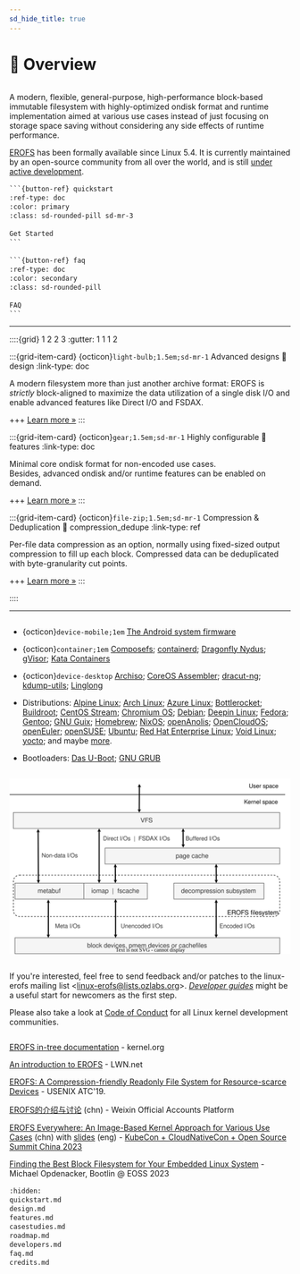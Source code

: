 ```yaml
---
sd_hide_title: true
---
```


# 🔎 Overview

```{rubric} EROFS - Enhanced Read-Only File System
```

A modern, flexible, general-purpose, high-performance block-based immutable
filesystem with highly-optimized ondisk format and runtime implementation aimed
at various use cases instead of just focusing on storage space saving without
considering any side effects of runtime performance.

[EROFS](https://docs.kernel.org/filesystems/erofs.html) has been formally
available since Linux 5.4.  It is currently maintained by an open-source
community from all over the world, and is still
[under active development](roadmap.md).

````{div} sd-d-flex-row
```{button-ref} quickstart
:ref-type: doc
:color: primary
:class: sd-rounded-pill sd-mr-3

Get Started
```

```{button-ref} faq
:ref-type: doc
:color: secondary
:class: sd-rounded-pill

FAQ
```
````

---

::::{grid} 1 2 2 3
:gutter: 1 1 1 2

:::{grid-item-card} {octicon}`light-bulb;1.5em;sd-mr-1` Advanced designs
:link: design
:link-type: doc

A modern filesystem more than just another archive format: EROFS is _strictly_
block-aligned to maximize the data utilization of a single disk I/O and enable
advanced features like Direct I/O and FSDAX.

+++
[Learn more »](design)
:::

:::{grid-item-card} {octicon}`gear;1.5em;sd-mr-1` Highly configurable
:link: features
:link-type: doc

Minimal core ondisk format for non-encoded use cases. \
Besides, advanced ondisk and/or runtime features can be enabled on demand.

+++
[Learn more »](features)
:::

:::{grid-item-card} {octicon}`file-zip;1.5em;sd-mr-1` Compression & Deduplication
:link: compression_dedupe
:link-type: ref

Per-file data compression as an option, normally using fixed-sized output
compression to fill up each block.  Compressed data can be deduplicated with
byte-granularity cut points.

+++
[Learn more »](compression_dedupe)
:::

::::

---

```{rubric} Applications
```

 - {octicon}`device-mobile;1em` [The Android system firmware](https://source.android.com/docs/core/architecture/kernel/erofs)

 - {octicon}`container;1em` [Composefs](https://github.com/containers/composefs);
[containerd](https://github.com/containerd/containerd/pull/10705);
[Dragonfly Nydus](https://nydus.dev/); [gVisor](https://github.com/google/gvisor/pull/9486);
[Kata Containers](https://github.com/kata-containers/kata-containers/blob/main/docs/how-to/how-to-use-erofs-build-rootfs.md)

 - {octicon}`device-desktop` [Archiso](https://gitlab.archlinux.org/archlinux/archiso/-/merge_requests/82);
[CoreOS Assembler](https://github.com/coreos/coreos-assembler/pull/4012);
[dracut-ng](https://github.com/dracut-ng/dracut-ng/pull/546); [kdump-utils](https://github.com/rhkdump/kdump-utils/pull/33);
[Linglong](https://linglong.dev)

 - Distributions: [Alpine Linux](https://pkgs.alpinelinux.org/package/edge/community/x86_64/erofs-utils);
[Arch Linux](https://archlinux.org/packages/extra/x86_64/erofs-utils);
[Azure Linux](https://github.com/microsoft/azurelinux/pull/9971);
[Bottlerocket](https://github.com/bottlerocket-os/twoliter/pull/379);
[Buildroot](https://buildroot.org);
[CentOS Stream](https://gitlab.com/redhat/centos-stream/src/kernel/centos-stream-9/-/commit/37d0627c30a55e4159f00af2d02b5d64b1dc98e8);
[Chromium OS](https://chromium-review.googlesource.com/c/chromiumos/platform/crosutils/+/5125177);
[Debian](https://packages.debian.org/sid/erofs-utils);
[Deepin Linux](https://github.com/deepin-community/erofs-utils);
[Fedora](https://packages.fedoraproject.org/pkgs/erofs-utils/erofs-utils);
[Gentoo](https://packages.gentoo.org/packages/sys-fs/erofs-utils);
[GNU Guix](https://packages.guix.gnu.org/packages/erofs-utils);
[Homebrew](https://formulae.brew.sh/formula/erofs-utils);
[NixOS](https://github.com/NixOS/nixpkgs/tree/nixos-unstable/pkgs/tools/filesystems/erofs-utils);
[openAnolis](https://openanolis.cn/?lang=en);
[OpenCloudOS](https://gitee.com/OpenCloudOS/OpenCloudOS-Kernel/commit/65fdb18aed207b763076b4014139a57662d999c5);
[openEuler](https://gitee.com/openeuler/kernel/pulls/3828);
[openSUSE](https://packagehub.suse.com/packages/erofs-utils);
[Ubuntu](https://packages.ubuntu.com/erofs-utils);
[Red Hat Enterprise Linux](https://access.redhat.com/articles/7084858);
[Void Linux](https://github.com/void-linux/void-packages/tree/master/srcpkgs/erofs-utils);
[yocto](https://yoctoproject.org); and maybe [more](https://repology.org/project/erofs-utils).

 - Bootloaders: [Das U-Boot](https://source.denx.de/u-boot/u-boot/-/tree/master/fs/erofs);
[GNU GRUB](https://git.savannah.gnu.org/cgit/grub.git/tree/grub-core/fs/erofs.c)

```{rubric} Architecture
```

![EROFS dataflow in brief](_static/erofs_dataflow.svg)

```{rubric} Feedback & Contributing
```

If you're interested, feel free to send feedback and/or patches to
the linux-erofs mailing list <[linux-erofs@lists.ozlabs.org](mailto:linux-erofs@lists.ozlabs.org)>.
[_Developer guides_](developers.md) might be a useful start for newcomers as
the first step.

Please also take a look at [Code of Conduct](https://www.kernel.org/code-of-conduct.html)
for all Linux kernel development communities.

```{rubric} Additional resources
```

[EROFS in-tree documentation](https://www.kernel.org/doc/Documentation/filesystems/erofs.rst) - kernel.org

[An introduction to EROFS](https://lwn.net/Articles/934047/) - LWN.net

[EROFS: A Compression-friendly Readonly File System for Resource-scarce Devices](https://www.usenix.org/conference/atc19/presentation/gao) - USENIX ATC'19.

[EROFS的介绍与讨论](https://mp.weixin.qq.com/s/0_5JnSvfu2pm0CZjBHx8yw) (chn) - Weixin Official Accounts Platform

[EROFS Everywhere: An Image-Based Kernel Approach for Various Use Cases](https://youtu.be/nyfECa7OOUM) (chn) with [slides](https://static.sched.com/hosted_files/kccncosschn2023/13/OSS-China-2023-EROFS.pdf) (eng) - [KubeCon + CloudNativeCon + Open Source Summit China 2023](https://www.lfasiallc.com/kubecon-cloudnativecon-open-source-summit-china/)

[Finding the Best Block Filesystem for Your Embedded Linux System](https://youtu.be/kLxM4FyiVpQ) - Michael Opdenacker, Bootlin @ EOSS 2023

```{toctree}
:hidden:
quickstart.md
design.md
features.md
casestudies.md
roadmap.md
developers.md
faq.md
credits.md
```
